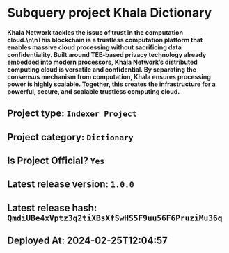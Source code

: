 # Subquery project Khala Dictionary
####  Khala Network tackles the issue of trust in the computation cloud.\n\nThis blockchain is a trustless computation platform that enables massive cloud processing without sacrificing data confidentiality. Built around TEE-based privacy technology already embedded into modern processors, Khala Network’s distributed computing cloud is versatile and confidential. By separating the consensus mechanism from computation, Khala ensures processing power is highly scalable. Together, this creates the infrastructure for a powerful, secure, and scalable trustless computing cloud.

## Project type: `Indexer Project`

## Project category: `Dictionary`

## Is Project Official? `Yes`

## Latest release version: `1.0.0`

## Latest release hash: `QmdiUBe4xVptz3q2tiXBsXfSwHS5F9uu56F6PruziMu36q`

## Deployed At: 2024-02-25T12:04:57